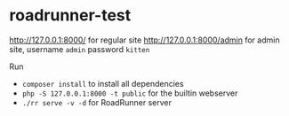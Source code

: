 # roadrunner-test

http://127.0.0.1:8000/ for regular site
http://127.0.0.1:8000/admin for admin site, username `admin` password `kitten`

Run
 - `composer install` to install all dependencies
 - `php -S 127.0.0.1:8000 -t public` for the builtin webserver 
 - `./rr serve -v -d` for RoadRunner server
